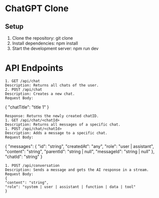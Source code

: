 # ChatGPT Clone

## Setup

1. Clone the repository:
   git clone <repoUrl>
2. Install dependencies:
   npm install
3. Start the development server:
   npm run dev

# API Endpoints

```
1. GET /api/chat
Description: Returns all chats of the user.
2. POST /api/chat
Description: Creates a new chat.
Request Body:
```

{
"chatTitle": "title 1"
}

```
Response: Returns the newly created chatID.
1. GET /api/chat/<chatId>
Description: Returns all messages of a specific chat.
1. POST /api/chat/<chatId>
Description: Adds a message to a specific chat.
Request Body:
```

{
"messages": {
"id": "string",
"createdAt": "any",
"role": "user | assistant",
"content": "string",
"parentId": "string | null",
"messageId": "string | null"
},
"chatId": "string"
}

```
1. POST /api/conversation
Description: Sends a message and gets the AI response in a stream.
Request Body:
{
"content": "string",
"role": "system | user | assistant | function | data | tool"
}
```
